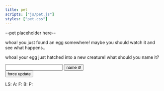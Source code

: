 ```yaml
---
title: pet
scripts: ["js/pet.js"]
styles: ["pet.css"]
---
```


<div id="pet-display">
	<p>--pet placeholder here--</p>
	<!-- TODO: make pets interactable -->
</div>

<div id="egg">
	<p>whoa! you just found an egg somewhere! maybe you should watch it and see what happens..</p>
</div>

<div id="pet-setup" class="hidden">
	<p>whoa! your egg just hatched into a new creature! what should you name it?</p>
	<input type="text" name="pet-name" max-length="50">
	<button>name it!</button>
</div>

<div id="debug-section">
	<button id="force-update">force update</button>
	<p>LS: <span name="ls"></span> A: <span name="a"></span> F: <span name="f"></span> B: <span name="b"></span> P: <span name="p"></span></p>
</div>
